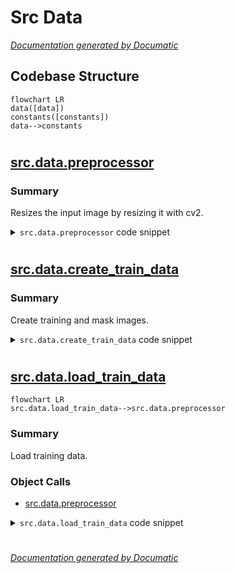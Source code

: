 # Src Data

[_Documentation generated by Documatic_](https://www.documatic.com)

<!---Documatic-section-Codebase Structure-start--->
## Codebase Structure

<!---Documatic-block-system_architecture-start--->
```mermaid
flowchart LR
data([data])
constants([constants])
data-->constants
```
<!---Documatic-block-system_architecture-end--->

# #
<!---Documatic-section-Codebase Structure-end--->

<!---Documatic-section-src.data.preprocessor-start--->
## [src.data.preprocessor](3-src_data.md#src.data.preprocessor)

<!---Documatic-section-preprocessor-start--->
### Summary

Resizes the input image by resizing it with cv2.

<!---Documatic-block-src.data.preprocessor-start--->
<details>
	<summary><code>src.data.preprocessor</code> code snippet</summary>

```python
def preprocessor(input_img):
    output_img = np.ndarray((input_img.shape[0], input_img.shape[1], img_rows, img_cols), dtype=np.uint8)
    for i in range(input_img.shape[0]):
        output_img[i, 0] = cv2.resize(input_img[i, 0], (img_cols, img_rows), interpolation=cv2.INTER_CUBIC)
    return output_img
```
</details>
<!---Documatic-block-src.data.preprocessor-end--->
<!---Documatic-section-preprocessor-end--->

# #
<!---Documatic-section-src.data.preprocessor-end--->

<!---Documatic-section-src.data.create_train_data-start--->
## [src.data.create_train_data](3-src_data.md#src.data.create_train_data)

<!---Documatic-section-create_train_data-start--->
### Summary

Create training and mask images.

<!---Documatic-block-src.data.create_train_data-start--->
<details>
	<summary><code>src.data.create_train_data</code> code snippet</summary>

```python
def create_train_data():
    image_rows = 420
    image_cols = 580
    images = os.listdir(data_path)
    masks = os.listdir(masks_path)
    total = len(images)
    imgs = np.ndarray((total, 1, image_rows, image_cols), dtype=np.uint8)
    imgs_mask = np.ndarray((total, 1, image_rows, image_cols), dtype=np.uint8)
    for image_name in images:
        img = cv2.imread(os.path.join(data_path, image_name), cv2.IMREAD_GRAYSCALE)
        img = cv2.resize(img, (image_rows, image_cols), interpolation=cv2.INTER_CUBIC)
        img = np.array([img])
        imgs[i] = img
    for image_mask_name in masks:
        img_mask = cv2.imread(os.path.join(masks_path, image_mask_name), cv2.IMREAD_GRAYSCALE)
        img_mask = cv2.resize(img_mask, (image_rows, image_cols), interpolation=cv2.INTER_CUBIC)
        img_mask = np.array([img_mask])
        imgs_mask[i] = img_mask
    np.save('imgs_train.npy', imgs)
    np.save('imgs_mask_train.npy', imgs_mask)
```
</details>
<!---Documatic-block-src.data.create_train_data-end--->
<!---Documatic-section-create_train_data-end--->

# #
<!---Documatic-section-src.data.create_train_data-end--->

<!---Documatic-section-src.data.load_train_data-start--->
## [src.data.load_train_data](3-src_data.md#src.data.load_train_data)

<!---Documatic-section-load_train_data-start--->
```mermaid
flowchart LR
src.data.load_train_data-->src.data.preprocessor
```

### Summary

Load training data.

### Object Calls

* [src.data.preprocessor](3-src_data.md#src.data.preprocessor)

<!---Documatic-block-src.data.load_train_data-start--->
<details>
	<summary><code>src.data.load_train_data</code> code snippet</summary>

```python
def load_train_data():
    print('\nLoading train data...\n')
    X_train = np.load(gzip.open('skin_database/imgs_train.npy.gz'))
    y_train = np.load(gzip.open('skin_database/imgs_mask_train.npy.gz'))
    X_train = preprocessor(X_train)
    y_train = preprocessor(y_train)
    X_train = X_train.astype('float32')
    mean = np.mean(X_train)
    std = np.std(X_train)
    X_train -= mean
    X_train /= std
    y_train = y_train.astype('float32')
    y_train /= 255.0
    return (X_train, y_train)
```
</details>
<!---Documatic-block-src.data.load_train_data-end--->
<!---Documatic-section-load_train_data-end--->

# #
<!---Documatic-section-src.data.load_train_data-end--->

[_Documentation generated by Documatic_](https://www.documatic.com)